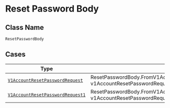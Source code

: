 
# Reset Password Body

## Class Name

`ResetPasswordBody`

## Cases

| Type | Factory Method |
|  --- | --- |
| [`V1AccountResetPasswordRequest`](../../../doc/models/v1-account-reset-password-request.md) | ResetPasswordBody.FromV1AccountResetPasswordRequest(V1AccountResetPasswordRequest v1AccountResetPasswordRequest) |
| [`V1AccountResetPasswordRequest1`](../../../doc/models/v1-account-reset-password-request-1.md) | ResetPasswordBody.FromV1AccountResetPasswordRequest1(V1AccountResetPasswordRequest1 v1AccountResetPasswordRequest1) |

